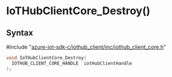 # IoTHubClientCore_Destroy()

## Syntax

\#include "[azure-iot-sdk-c/iothub_client/inc/iothub_client_core.h](../iot-c-ref-iothub-client-core-h.md)"  
```C
void IoTHubClientCore_Destroy(
  IOTHUB_CLIENT_CORE_HANDLE  iotHubClientHandle
);
```

